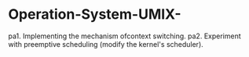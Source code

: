 # Operation-System-UMIX-

pa1. Implementing the mechanism ofcontext switching.
pa2. Experiment with preemptive scheduling (modify the kernel's scheduler).
